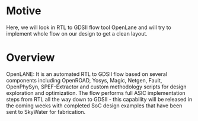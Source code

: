 # Motive
Here, we will look in RTL to GDSII flow tool OpenLane and will try to implement whole flow on our design to get a clean layout. 

# Overview
OpenLANE: It is an automated RTL to GDSII flow based on several components including OpenROAD, Yosys, Magic, Netgen, Fault, OpenPhySyn, SPEF-Extractor and custom methodology scripts for design exploration and optimization. The flow performs full ASIC implementation steps from RTL all the way down to GDSII - this capability will be released in the coming weeks with completed SoC design examples that have been sent to SkyWater for fabrication.


